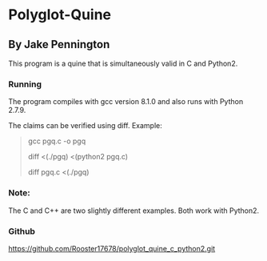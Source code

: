 Polyglot-Quine
==============

By Jake Pennington
------------------

This program is a quine that is simultaneously valid in C and Python2.

### Running

The program compiles with gcc version 8.1.0 and also runs with Python 2.7.9.

The claims can be verified using diff.
Example:

> gcc pgq.c -o pgq
>
> diff <(./pgq) <(python2 pgq.c)
>
> diff pgq.c <(./pgq)

### Note:

The C and C++ are two slightly different examples.  Both work with Python2.

### Github

https://github.com/Rooster17678/polyglot_quine_c_python2.git
